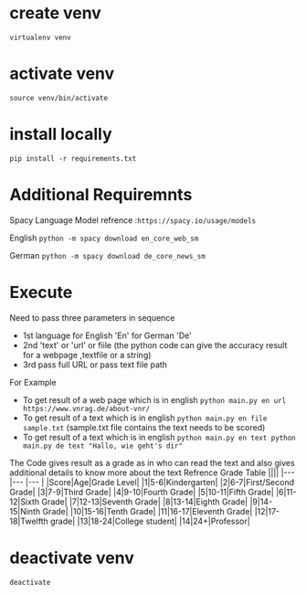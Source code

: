 # create venv

`virtualenv venv`

# activate venv

`source venv/bin/activate`

# install locally

`pip install -r requirements.txt`

# Additional Requiremnts

Spacy Language Model
refrence :`https://spacy.io/usage/models`

English
`python -m spacy download en_core_web_sm`

German
`python -m spacy download de_core_news_sm`

# Execute

Need to pass three parameters in sequence

- 1st language for English 'En' for German 'De'
- 2nd 'text' or 'url' or fiile (the python code can give the accuracy result for a webpage ,textfile or a string)
- 3rd pass full URL or pass text file path

For Example

- To get result of a web page which is in english
  `python main.py en url https://www.vnrag.de/about-vnr/`
- To get result of a text which is in english
  `python main.py en file sample.txt`
  (sample.txt file contains the text needs to be scored)
- To get result of a text which is in english
  `python main.py en text python main.py de text "Hallo, wie geht's dir"`

The Code gives result as a grade as in who can read the text and also gives additional details to know more about the text
Refrence Grade Table
||||
|--- |--- |--- |
|Score|Age|Grade Level|
|1|5-6|Kindergarten|
|2|6-7|First/Second Grade|
|3|7-9|Third Grade|
|4|9-10|Fourth Grade|
|5|10-11|Fifth Grade|
|6|11-12|Sixth Grade|
|7|12-13|Seventh Grade|
|8|13-14|Eighth Grade|
|9|14-15|Ninth Grade|
|10|15-16|Tenth Grade|
|11|16-17|Eleventh Grade|
|12|17-18|Twelfth grade|
|13|18-24|College student|
|14|24+|Professor|

# deactivate venv

`deactivate`
